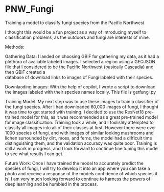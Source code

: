 # PNW_Fungi
Training a model to classify fungi species from the Pacific Northwest

I thought this would be a fun project as a way of introducing myself to classification problems, as the outdoors and fungi are interests of mine.

Methods: 

Gathering Data: 
  I landed on choosing GBIF for gathering my data, as it had a plethora of available labeled images. I selected a region using a GEOJSON file that I considered to be the Pacific Northwest (basically Cascadia) and then GBIF created a       
  database of download links to images of Fungi labeled with their species.

Downlaoding images:
  With the help of copilot, I wrote a script to download the images labeled with their species names locally. This file is getfungi.py

Training Model: 
  My next step was to use these images to train a classifier of the fungi species. After I had downloaded 60,000 images of fungi, I thought it was time to get started with training. I decided to use the ResNet18 pre-trained model for this,   as it was recommended as a great pre-trained model for image classification. Training took a while, and I foolishly attempted to classify all images into all of their classes at first. However there were over 1000 species of fungi, and     with images of similar looking mushrooms and lichen surrounded by dirt, moss, and ferns, the model had a difficult time distinguishing them, and the validation accuracy was quite poor. 
  Training is still a work in progress, and I look forward to continue fine tuning this model to see what results I can get. 

Future Work:
  Once I have trained the model to accurately predict the species of fungi, I will try to develop it into an app where you can take a photo and receive a response of the models confidence of which species it is. 
  I am very much looking forward to continue to harness the powers of deep learning and be humbled in the process.

